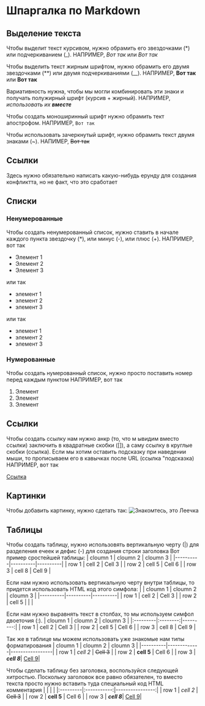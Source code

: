 # Шпаргалка по Markdown

## Выделение текста

Чтобы выделит текст курсивом, нужно обрамить его звездочками (*) или подчеркиванием (_).
 НАПРИМЕР, *Вот так* или _Вот так_

 Чтобы выделить текст жирным шрифтом, нужно обрамить его двумя звездочками (**) или двумя подчеркиваниями (__).
 НАПРИМЕР, **Вот так** или  __Вот так__

 Вариативность нужна, чтобы мы могли комбинировать эти знаки и получать полужирный шрифт (курсив + жирный). 
 НАПРИМЕР, *использовать их __вместе__*

 Чтобы создать моноширинный шрифт нужно обрамить тект апострофом.
 НАПРИМЕР, `Вот так` 

Чтобы использовать зачеркнутый шрифт, нужно обрамить текст двумя знаками (~).
НАПИМЕР, ~~Вот так~~
## Ссылки 
Здесь нужно обязательно написать какую-нибудь ерунду для создания конфликтта, но не факт, что это сработает 
## Списки
### Ненумерованные
Чтобы создать ненумерованный список, нужно ставить в начале каждого пункта звездочку (*), или минус (-), или плюс (+).
НАПРИМЕР, вот так 
* Элемент 1 
* Элемент 2 
* Элемент 3

или так
- элемент 1
- элемент 2 
- элемент 3

или так 
+ элемент 1
+ элемент 2
+ элемент 3

### Нумерованные
Чтобы создать нумерованный список, нужно просто поставить номер перед каждым пунктом
НАПРИМЕР, вот так
1. Элемент
2. Элемент
3. Элемент


## Cсылки
Чтобы создать ссылку нам нужно анкр (то, что м ывидим вместо ссылки) заключить в квадратные скобки ([]), а саму ссылку в круглые скобки (ссылка). Если мы хотим оставить подсказку при наведении мыши, то прописываем его в кавычках после URL (ссылка "подсказка)
НАПРИМЕР, вот так 

[Сcылка](http:/wiki.ru "нажми сюда")

## Картинки
Чтобы  добавить картинку, нужно сдетать так:
![Знакомтесь, это Леечка](Leecka.JPG "Подпись которая появляется при наведении мышки на картинку")

## Таблицы
Чтобы создать таблицу, нужно использовять вертикальную черту (|) для разделения ечеек и дефис (-) для создания строки заголовка
Вот пример сростейшей таблицы:
| cloumn 1 | cloumn 2 | cloumn 3 |
|----------|----------|----------|
| row 1    | cell 2   | Cell 3   |
| row 2    | cell 5   | Cell 6   |
| row 3    | cell 8   | Cell 9   |

Если нам нужно использовать вертикальную черту внутри таблицы, то придется использовать HTML код этого симфола: &#124;
| cloumn 1 | cloumn 2 | cloumn 3 |
|----------|----------|----------|
| row 1    | cell 2   | Cell 3   |
| row 2    | cell 5   | &#124;  |

Если нам нужно выравнять текст в столбах, то мы используем симфол двоеточия (:).
| cloumn 1 | cloumn 2 | cloumn 3 |
|:---------|:--------:|---------:|
| row 1    | cell 2   | Cell 3   |
| row 2    | cell 5   | Cell 6   |
| row 3    | cell 8   | Cell 9   |

Так же в таблице мы можем использовать уже знакомые нам типы форматирования
| cloumn 1 | cloumn 2    | cloumn 3        |
|----------|-------------|-----------------|
| row 1    | *cell 2*    | ~~Cell 3~~      |
| row 2    | **cell 5**  | Cell 6          |
| row 3    | _**cell 8**_| [Cell 9](doc.ru)|

Чтобы сделать таблицу без заголовка, воспользуйся следующей хитростью. Поскольку заголовок все равно обязателен, то вместо текста просто нужно вставить туда специальный код HTML комментария <!-- -->
| <!-- --> | <!-- -->    | <!-- -->        |
|:---------|:-----------:|----------------:|
| row 1    | *cell 2*    | ~~Cell 3~~      |
| row 2    | **cell 5**  | Cell 6          |
| row 3    | _**cell 8**_| [Cell 9](doc.ru)|
